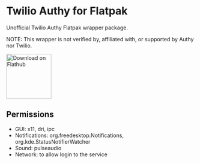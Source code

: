 # Twilio Authy for Flatpak

Unofficial Twilio Authy Flatpak wrapper package.

NOTE: This wrapper is not verified by, affiliated with, or supported by Authy nor Twilio.

<a href='https://flathub.org/apps/details/com.authy.Authy'><img width='120' alt='Download on Flathub' src='https://flathub.org/assets/badges/flathub-badge-en.png'/></a>

## Permissions

- GUI: x11, dri, ipc
- Notifications: org.freedesktop.Notifications, org.kde.StatusNotifierWatcher
- Sound: pulseaudio
- Network: to allow login to the service
